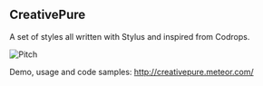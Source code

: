 CreativePure
------------
A set of styles all written with Stylus and inspired from Codrops.

![Pitch](https://raw.githubusercontent.com/PEM--/creativepure/master/doc/img/landing-page.png)

Demo, usage and code samples: http://creativepure.meteor.com/
